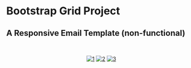 # Bootstrap Grid Project

## A Responsive Email Template (non-functional)
<br>
<p align="center">
<a href="https://postimg.cc/fkWY1WQ2" target="_blank"><img src="https://i.postimg.cc/fkWY1WQ2/1.png" alt="1"/></a> <a href="https://postimg.cc/6yyn5H3C" target="_blank"><img src="https://i.postimg.cc/6yyn5H3C/2.png" alt="2"/></a> <a href="https://postimg.cc/Z0f6mkTT" target="_blank"><img src="https://i.postimg.cc/Z0f6mkTT/3.png" alt="3"/></a><br/><br/>
</p>